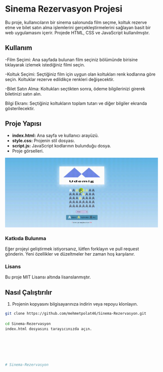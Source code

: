 # Sinema Rezervasyon Projesi

Bu proje, kullanıcıların bir sinema salonunda film seçme, koltuk rezerve etme ve bilet satın alma işlemlerini gerçekleştirmelerini sağlayan basit bir web uygulamasını içerir. Projede HTML, CSS ve JavaScript kullanılmıştır.

## Kullanım
-Film Seçimi: Ana sayfada bulunan film seçiniz bölümünde birisine tıklayarak izlemek istediğiniz filmi seçin.

-Koltuk Seçimi: Seçtiğiniz film için uygun olan koltukları renk kodlarına göre seçin. Koltuklar rezerve edildikçe renkleri değişecektir.

-Bilet Satın Alma: Koltukları seçtikten sonra, ödeme bilgilerinizi girerek biletinizi satın alın.

Bilgi Ekranı: Seçtiğiniz koltukların toplam tutarı ve diğer bilgiler ekranda gösterilecektir.

## Proje Yapısı

- **index.html:** Ana sayfa ve kullanıcı arayüzü.
- **style.css:** Projenin stil dosyası.
- **script.js:** JavaScript kodlarının bulunduğu dosya.
-  Proje görselleri.


![](sinema.gif)

### Katkıda Bulunma
Eğer projeyi geliştirmek istiyorsanız, lütfen forklayın ve pull request gönderin. Yeni özellikler ve düzeltmeler her zaman hoş karşılanır.

### Lisans
Bu proje MIT Lisansı altında lisanslanmıştır.

## Nasıl Çalıştırılır

1. Projenin kopyasını bilgisayarınıza indirin veya repoyu klonlayın.

```bash
git clone https://github.com/mehmetpolat46/Sinema-Rezervasyon.git

cd Sinema-Rezervasyon
index.html dosyasını tarayıcınızda açın.






# Sinema-Rezervasyon
